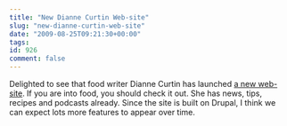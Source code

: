 ```yaml
---
title: "New Dianne Curtin Web-site"
slug: "new-dianne-curtin-web-site"
date: "2009-08-25T09:21:30+00:00"
tags:
id: 926
comment: false
---
```


Delighted to see that food writer Dianne Curtin has launched [a new web-site](http://diannecurtin.com/drupal/). If you are into food, you should check it out. She has news, tips, recipes and podcasts already. Since the site is built on Drupal, I think we can expect lots more  features to appear over time.
